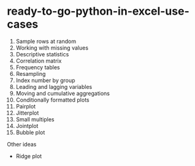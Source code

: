 # ready-to-go-python-in-excel-use-cases

1. Sample rows at random
2. Working with missing values
3. Descriptive statistics
4. Correlation matrix
5. Frequency tables
6. Resampling
7. Index number by group
8. Leading and lagging variables
9. Moving and cumulative aggregations
10. Conditionally formatted plots
11. Pairplot
12. Jitterplot
13. Small multiples
14. Jointplot
15. Bubble plot

Other ideas
- Ridge plot
